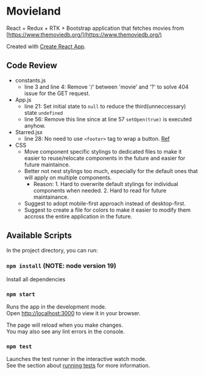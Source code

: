 # Movieland 

React + Redux + RTK + Bootstrap application that fetches movies from [https://www.themoviedb.org/](https://www.themoviedb.org/)

Created with [Create React App](https://github.com/facebook/create-react-app).

## Code Review
- constants.js
  - line 3 and line 4: Remove '/' between 'movie' and '?' to solve 404 issue for the GET request.
- App.js
  - line 21: Set initial state to `null` to reduce the third(unneccessary) state `undefined`
  - line 56: Remove this line since at line 57 `setOpen(true)` is executed anyhow.
- Starred.jsx
  - line 28: No need to use `<footer>` tag to wrap a button. [Ref](https://developer.mozilla.org/en-US/docs/Web/HTML/Element/footer)
- CSS
  - Move component specific stylings to dedicated files to make it easier to reuse/relocate components in the future and easier for future maintaince.
  - Better not nest stylings too much, especially for the default ones that will apply on multiple components.
    - Reason: 1. Hard to overwrite default stylings for individual components when needed. 2. Hard to read for future maintainance.
  - Suggest to adopt mobile-first approach instead of desktop-first.
  - Suggest to create a file for colors to make it easier to modify them accross the entire application in the future.
## Available Scripts

In the project directory, you can run:

### `npm install` (NOTE: node version 19)

Install all dependencies

### `npm start`

Runs the app in the development mode.\
Open [http://localhost:3000](http://localhost:3000) to view it in your browser.

The page will reload when you make changes.\
You may also see any lint errors in the console.

### `npm test`

Launches the test runner in the interactive watch mode.\
See the section about [running tests](https://facebook.github.io/create-react-app/docs/running-tests) for more information.
